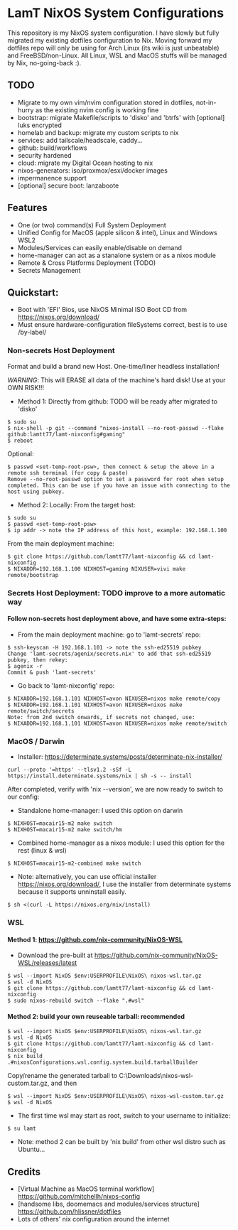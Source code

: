 # LamT NixOS System Configurations
This repository is my NixOS system configuration. I have slowly but fully migrated my existing dotfiles configuration to Nix.
Moving forward my dotfiles repo will only be using for Arch Linux (its wiki is just unbeatable) and FreeBSD/non-Linux.
All Linux, WSL and MacOS stuffs will be managed by Nix, no-going-back :).

## TODO
+ Migrate to my own vim/nvim configuration stored in dotfiles, not-in-hurry as the existing nvim config is working fine
+ bootstrap: migrate Makefile/scripts to 'disko' and 'btrfs' with [optional] luks encrypted
+ homelab and backup: migrate my custom scripts to nix
+ services: add tailscale/headscale, caddy...
+ github: build/workflows
+ security hardened
+ cloud: migrate my Digital Ocean hosting to nix
+ nixos-generators: iso/proxmox/esxi/docker images
+ impermanence support
+ [optional] secure boot: lanzaboote

## Features
+ One (or two) command(s) Full System Deployment
+ Unified Config for MacOS (apple silicon & intel), Linux and Windows WSL2
+ Modules/Services can easily enable/disable on demand
+ home-manager can act as a stanalone system or as a nixos module
+ Remote & Cross Platforms Deployment (TODO)
+ Secrets Management

## Quickstart:
+ Boot with 'EFI' Bios, use NixOS Minimal ISO Boot CD from https://nixos.org/download/
+ Must ensure hardware-configuration fileSystems correct, best is to use /by-label/

### Non-secrets Host Deployment
Format and build a brand new Host. One-time/liner headless installation!

*WARNING*: This will ERASE all data of the machine's hard disk! Use at your OWN RISK!!!

+ Method 1: Directly from github: TODO will be ready after migrated to 'disko'
```
$ sudo su
$ nix-shell -p git --command "nixos-install --no-root-passwd --flake github:lamtt77/lamt-nixconfig#gaming"
$ reboot
```
Optional:
```
$ passwd <set-temp-root-psw>, then connect & setup the above in a remote ssh terminal (for copy & paste)
Remove --no-root-passwd option to set a password for root when setup completed. This can be use if you have an issue with connecting to the host using pubkey.
```
+ Method 2: Locally:
From the target host:
```
$ sudo su
$ passwd <set-temp-root-psw>
$ ip addr -> note the IP address of this host, example: 192.168.1.100
```
From the main deployment machine:
```
$ git clone https://github.com/lamtt77/lamt-nixconfig && cd lamt-nixconfig
$ NIXADDR=192.168.1.100 NIXHOST=gaming NIXUSER=vivi make remote/bootstrap
```

### Secrets Host Deployment: TODO improve to a more automatic way
#### Follow non-secrets host deployment above, and have some extra-steps:
+ From the main deployment machine: go to 'lamt-secrets' repo:
```
$ ssh-keyscan -H 192.168.1.101 -> note the ssh-ed25519 pubkey
Change 'lamt-secrets/agenix/secrets.nix' to add that ssh-ed25519 pubkey, then rekey:
$ agenix -r
Commit & push 'lamt-secrets'
```
+ Go back to 'lamt-nixconfig' repo:
```
$ NIXADDR=192.168.1.101 NIXHOST=avon NIXUSER=nixos make remote/copy
$ NIXADDR=192.168.1.101 NIXHOST=avon NIXUSER=nixos make remote/switch/secrets
Note: from 2nd switch onwards, if secrets not changed, use:
$ NIXADDR=192.168.1.101 NIXHOST=avon NIXUSER=nixos make remote/switch
```

### MacOS / Darwin
* Installer: https://determinate.systems/posts/determinate-nix-installer/
```
curl --proto '=https' --tlsv1.2 -sSf -L https://install.determinate.systems/nix | sh -s -- install
```
After completed, verify with 'nix --version', we are now ready to switch to our config:
+ Standalone home-manager: I used this option on darwin
```
$ NIXHOST=macair15-m2 make switch
$ NIXHOST=macair15-m2 make switch/hm
```
+ Combined home-manager as a nixos module: I used this option for the rest (linux & wsl)
```
$ NIXHOST=macair15-m2-combined make switch
```
+ Note: alternatively, you can use official installer https://nixos.org/download/, I use the installer from determinate systems because it supports unninstall easily.
```
$ sh <(curl -L https://nixos.org/nix/install)
```

### WSL
#### Method 1: https://github.com/nix-community/NixOS-WSL
* Download the pre-built at https://github.com/nix-community/NixOS-WSL/releases/latest
```
$ wsl --import NixOS $env:USERPROFILE\NixOS\ nixos-wsl.tar.gz
$ wsl -d NixOS
$ git clone https://github.com/lamtt77/lamt-nixconfig && cd lamt-nixconfig
$ sudo nixos-rebuild switch --flake ".#wsl"
```
#### Method 2: build your own reuseable tarball: recommended
```
$ wsl --import NixOS $env:USERPROFILE\NixOS\ nixos-wsl.tar.gz
$ wsl -d NixOS
$ git clone https://github.com/lamtt77/lamt-nixconfig && cd lamt-nixconfig
$ nix build .#nixosConfigurations.wsl.config.system.build.tarballBuilder
```
Copy/rename the generated tarball to C:\Downloads\nixos-wsl-custom.tar.gz, and then
```
$ wsl --import NixOS $env:USERPROFILE\NixOS\ nixos-wsl-custom.tar.gz
$ wsl -d NixOS
```
* The first time wsl may start as root, switch to your username to initialize:
```
$ su lamt
```
* Note: method 2 can be built by 'nix build' from other wsl distro such as Ubuntu...

## Credits
+ [Virtual Machine as MacOS terminal workflow] https://github.com/mitchellh/nixos-config
+ [handsome libs, doomemacs and modules/services structure] https://github.com/hlissner/dotfiles
+ Lots of others' nix configuration around the internet
